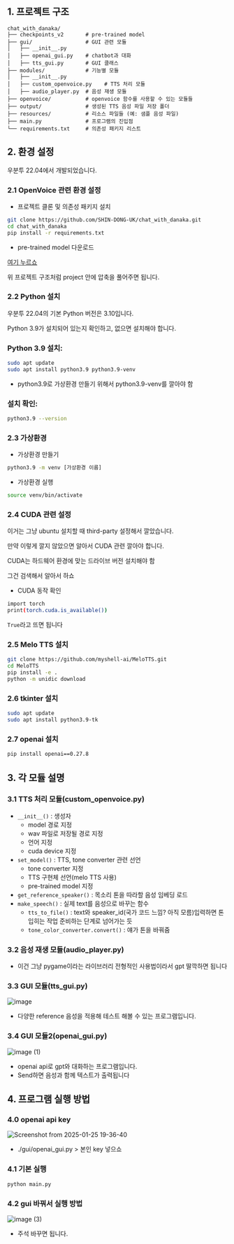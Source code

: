 ## 1. 프로젝트 구조

```
chat_with_danaka/
├── checkpoints_v2       # pre-trained model
├── gui/                 # GUI 관련 모듈
│   ├── __init__.py      
│   ├── openai_gui.py    # chatbot과 대화
│   ├── tts_gui.py       # GUI 클래스
├── modules/             # 기능별 모듈
│   ├── __init__.py      
│   ├── custom_openvoice.py    # TTS 처리 모듈
│   ├── audio_player.py  # 음성 재생 모듈
├── openvoice/           # openvoice 함수를 사용할 수 있는 모듈들
├── output/              # 생성된 TTS 음성 파일 저장 폴더
├── resources/           # 리소스 파일들 (예: 샘플 음성 파일)
├── main.py              # 프로그램의 진입점
└── requirements.txt     # 의존성 패키지 리스트
```

## 2. 환경 설정

우분투 22.04에서 개발되었습니다.

### 2.1 OpenVoice 관련 환경 설정

- 프로젝트 클론 및 의존성 패키지 설치

```bash
git clone https://github.com/SHIN-DONG-UK/chat_with_danaka.git
cd chat_with_danaka
pip install -r requirements.txt
```

- pre-trained model 다운로드

<a href="https://myshell-public-repo-host.s3.amazonaws.com/openvoice/checkpoints_v2_0417.zip">여기 누르쇼</a>

위 프로젝트 구조처럼 project 안에 압축을 풀어주면 됩니다.

### 2.2 Python 설치

우분투 22.04의 기본 Python 버전은 3.10입니다.

Python 3.9가 설치되어 있는지 확인하고, 없으면 설치해야 합니다.

### Python 3.9 설치:

```bash
sudo apt update
sudo apt install python3.9 python3.9-venv
```

- python3.9로 가상환경 만들기 위해서 python3.9-venv를 깔아야 함

### 설치 확인:

```bash
python3.9 --version
```

### 2.3 가상환경

- 가상환경 만들기

```bash
python3.9 -m venv [가상환경 이름]
```

- 가상환경 실행

```bash
source venv/bin/activate
```

### 2.4 CUDA 관련 설정

이거는 그냥 ubuntu 설치할 때 third-party 설정해서 깔았습니다.

만약 이렇게 깔지 않았으면 알아서 CUDA 관련 깔아야 합니다.

CUDA는 하드웨어 환경에 맞는 드라이브 버전 설치해야 함

그건 검색해서 알아서 하쇼

- CUDA 동작 확인

```bash
import torch
print(torch.cuda.is_available())
```

`True`라고 뜨면 됩니다



### 2.5 Melo TTS 설치

```bash
git clone https://github.com/myshell-ai/MeloTTS.git
cd MeloTTS
pip install -e .
python -m unidic download
```

### 2.6 tkinter 설치

```bash
sudo apt update
sudo apt install python3.9-tk
```

### 2.7 openai 설치

```bash
pip install openai==0.27.8
```

## 3. 각 모듈 설명

### 3.1 TTS 처리 모듈(custom_openvoice.py)

- `__init__()` : 생성자
    - model 경로 지정
    - wav 파일로 저장될 경로 지정
    - 언어 지정
    - cuda device 지정
- `set_model()` : TTS, tone converter 관련 선언
    - tone converter 지정
    - TTS 구현체 선언(melo TTS 사용)
    - pre-trained model 지정
- `get_reference_speaker()` : 목소리 톤을 따라할 음성 임베딩 로드
- `make_speech()`  : 실제 text를 음성으로 바꾸는 함수
    - `tts_to_file()` : text와 speaker_id(국가 코드 느낌? 아직 모름)입력하면 톤 입히는 작업 준비하는 단계로 넘어가는 듯
    - `tone_color_converter.convert()` : 얘가 톤을 바꿔줌

### 3.2 음성 재생 모듈(audio_player.py)

- 이건 그냥 pygame이라는 라이브러리 전형적인 사용법이라서 gpt 딸깍하면 됩니다

### 3.3 GUI 모듈(tts_gui.py)

![image](https://github.com/user-attachments/assets/1be874fc-30bb-483e-ba57-eef8684f9a5f)

- 다양한 reference 음성을 적용해 테스트 해볼 수 있는 프로그램입니다.

### 3.4 GUI 모듈2(openai_gui.py)

![image (1)](https://github.com/user-attachments/assets/5050ffa8-e3cf-49ff-a894-7a98be580a38)

- openai api로 gpt와 대화하는 프로그램입니다.
- Send하면 음성과 함께 텍스트가 출력됩니다

## 4. 프로그램 실행 방법
### 4.0 openai api key
![Screenshot from 2025-01-25 19-36-40](https://github.com/user-attachments/assets/4ca1fa53-65ca-42f2-b5b2-5b63c58c31ec)
- ./gui/openai_gui.py > 본인 key 넣으쇼

### 4.1 기본 실행

```bash
python main.py
```

### 4.2 gui 바꿔서 실행 방법

![image (3)](https://github.com/user-attachments/assets/a7c093b5-3551-481f-ba4b-a594c6fbaa53)

- 주석 바꾸면 됩니다.
